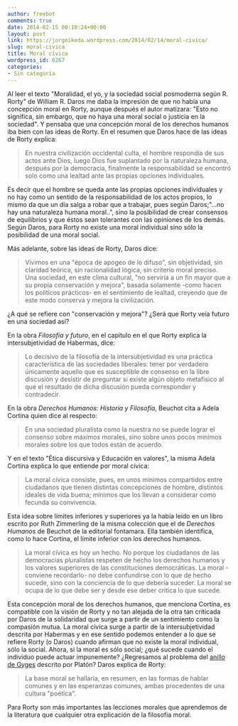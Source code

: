 ```yaml
---
author: freebot
comments: true
date: 2014-02-15 00:10:24+00:00
layout: post
link: https://jorgeikeda.wordpress.com/2014/02/14/moral-civica/
slug: moral-civica
title: Moral cívica
wordpress_id: 6267
categories:
- Sin categoría
---
```


Al leer el texto "Moralidad, el yo, y la sociedad social posmoderna según R. Rorty" de William R. Daros me daba la impresión de que no había una concepción moral en Rorty, aunque después el autor matizara: "Esto no significa, sin embargo, que no haya una moral social o justicia en la sociedad". Y pensaba que una concepción moral de los derechos humanos iba bien con las ideas de Rorty. 
En el resumen que Daros hace de las ideas de Rorty explica:



<blockquote>En nuestra civilización occidental culta, el hombre respondía de sus actos ante Dios, luego Dios fue suplantado por la naturaleza humana, después por la democracia, finalmente la responsabilidad se encontró solo como una lealtad ante las propias opciones individuales. </blockquote>



Es decir que el hombre se queda ante las propias opciones individuales y no hay como un sentido de la responsabilidad de los actos propios, lo mismo da que un día salga a robar que a trabajar, pues según Daros;"...no hay una naturaleza humana moral..", sino la posibilidad de crear consensos de equilibrios y que éstos sean tolerantes con las opiniones de los demás. Según Daros, para Rorty no existe una moral individual sino sólo la posibilidad de una moral social. 

Más adelante, sobre las ideas de Rorty, Daros dice:





<blockquote>Vivimos en una "época de apogeo de lo difuso", sin objetividad, sin claridad teórica, sin racionalidad lógica, sin criterio moral preciso. Una sociedad, en este clima cultural, "no serviría a un fin mayor que a su propia conservación y mejora", basada solamente -como hacen los políticos prácticos- en el sentimiento de lealtad, creyendo que de este modo conserva y mejora la civilización.</blockquote>



¿A qué se refiere con "conservación y mejora"? ¿Será que Rorty veía futuro en una sociedad así? 


En la obra _Filosofía y futuro_, en el capítulo en el que Rorty explica la intersubjetividad de Habermas, dice:





<blockquote>Lo decisivo de la filosofía de la intersubjetividad es una práctica característica de las sociedades liberales: tener por verdadero únicamente aquello que es susceptible de consenso en la libre discusión y desistir de preguntar si existe algún objeto metafísico al que el resultado de dicha discusión pueda corresponder y contradecir.</blockquote>



En la obra _Derechos Humanos: Historia y Filosofía_, Beuchot cita a Adela Cortina quien  dice al respecto:




<blockquote>En una sociedad pluralista como la nuestra no se puede lograr el consenso sobre máximos morales, sino sobre unos pocos mínimos morales sobre los que todos están de acuerdo. </blockquote>



Y en el texto "Ética discursiva y Educación en valores", la misma Adela Cortina explica lo que entiende por moral cívica:




<blockquote>La moral cívica consiste, pues, en unos mínimos compartidos entre ciudadanos que tienen distintas concepciones de hombre, distintos ideales de vida buena; mínimos que los llevan a considerar como fecunda su convivencia. </blockquote>



Esta idea sobre límites inferiores y superiores ya la había leído en un libro escrito por Ruth Zimmerling de la misma colección que el de _Derechos Humanos_ de Beuchot de la editorial fontamara.  Ella también identifica, como lo hace Cortina, el límite inferior con los derechos humanos. 




<blockquote>La moral cívica es hoy un hecho. No porque los ciudadanos de las democracias pluralistas respeten de hecho los derechos humanos y los valores superiores de las constituciones democráticas. La moral -conviene recordarlo- no debe confundirse con lo que de hecho sucede, sino con la conciencia de lo que debería suceder. La moral se ocupa de lo que debe ser y desde ese deber critica lo que sucede. </blockquote>



Esta concepción moral de los derechos humanos, que menciona Cortina, es compatible con la visión de Rorty y no tan alejada de la otra tan criticada por Daros de la solidaridad que surge a partir de un sentimiento como  la compasión mutua. La moral cívica surge a partir de la intersubjetividad descrita por Habermas y en ese sentido podemos entender a lo que se refiere Rorty (o Daros) cuando afirman que no existe la moral individual, sólo la social.
Ahora, si la moral es sólo social; ¿qué sucede cuando el individuo puede actuar impunemente? ¿Regresamos al problema del [anillo de Gyges](http://www.jorgeikeda.com/wordpress/?p=368) descrito por Platón?
Daros explica de Rorty:





<blockquote>La base moral se hallaría, en resumen, en las formas de hablar comunes y en las esperanzas comunes, ambas procedentes de una cultura "poética".</blockquote>



Para Rorty son más importantes las lecciones morales que  aprendemos de la literatura que cualquier otra explicación de la filosofía moral. 
 
 

 
